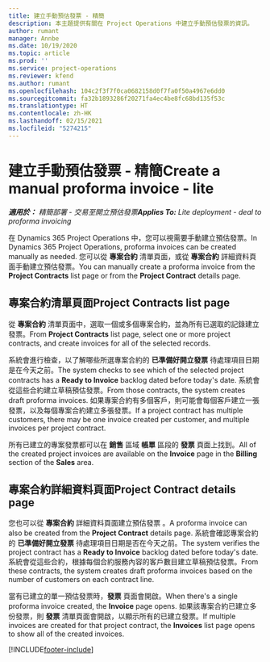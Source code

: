```yaml
---
title: 建立手動預估發票 - 精簡
description: 本主題提供有關在 Project Operations 中建立手動預估發票的資訊。
author: rumant
manager: Annbe
ms.date: 10/19/2020
ms.topic: article
ms.prod: ''
ms.service: project-operations
ms.reviewer: kfend
ms.author: rumant
ms.openlocfilehash: 104c2f3f7f0ca0682158d0f7fa0f50a4967e6dd0
ms.sourcegitcommit: fa32b1893286f20271fa4ec4be8fc68bd135f53c
ms.translationtype: HT
ms.contentlocale: zh-HK
ms.lasthandoff: 02/15/2021
ms.locfileid: "5274215"
---
```

# <a name="create-a-manual-proforma-invoice---lite"></a><span data-ttu-id="95886-103">建立手動預估發票 - 精簡</span><span class="sxs-lookup"><span data-stu-id="95886-103">Create a manual proforma invoice - lite</span></span>

<span data-ttu-id="95886-104">_**適用於：** 精簡部署 - 交易至開立預估發票_</span><span class="sxs-lookup"><span data-stu-id="95886-104">_**Applies To:** Lite deployment - deal to proforma invoicing_</span></span>

<span data-ttu-id="95886-105">在 Dynamics 365 Project Operations 中，您可以視需要手動建立預估發票。</span><span class="sxs-lookup"><span data-stu-id="95886-105">In Dynamics 365 Project Operations, proforma invoices can be created manually as needed.</span></span> <span data-ttu-id="95886-106">您可以從 **專案合約** 清單頁面，或從 **專案合約** 詳細資料頁面手動建立預估發票。</span><span class="sxs-lookup"><span data-stu-id="95886-106">You can manually create a proforma invoice from the **Project Contracts** list page or from the **Project Contract** details page.</span></span>

##  <a name="project-contracts-list-page"></a><span data-ttu-id="95886-107">專案合約清單頁面</span><span class="sxs-lookup"><span data-stu-id="95886-107">Project Contracts list page</span></span>

<span data-ttu-id="95886-108">從 **專案合約** 清單頁面中，選取一個或多個專案合約，並為所有已選取的記錄建立發票。</span><span class="sxs-lookup"><span data-stu-id="95886-108">From **Project Contracts** list page, select one or more project contracts, and create invoices for all of the selected records.</span></span>

<span data-ttu-id="95886-109">系統會進行檢查，以了解哪些所選專案合約的 **已準備好開立發票** 待處理項目日期是在今天之前。</span><span class="sxs-lookup"><span data-stu-id="95886-109">The system checks to see which of the selected project contracts has a **Ready to Invoice** backlog dated before today's date.</span></span> <span data-ttu-id="95886-110">系統會從這些合約建立草稿預估發票。</span><span class="sxs-lookup"><span data-stu-id="95886-110">From those contracts, the system creates draft proforma invoices.</span></span> <span data-ttu-id="95886-111">如果專案合約有多個客戶，則可能會每個客戶建立一張發票，以及每個專案合約建立多張發票。</span><span class="sxs-lookup"><span data-stu-id="95886-111">If a project contract has multiple customers, there may be one invoice created per customer, and multiple invoices per project contract.</span></span>

<span data-ttu-id="95886-112">所有已建立的專案發票都可以在 **銷售** 區域 **帳單** 區段的 **發票** 頁面上找到。</span><span class="sxs-lookup"><span data-stu-id="95886-112">All of the created project invoices are available on the **Invoice** page in the **Billing** section of the **Sales** area.</span></span>

## <a name="project-contract-details-page"></a><span data-ttu-id="95886-113">專案合約詳細資料頁面</span><span class="sxs-lookup"><span data-stu-id="95886-113">Project Contract details page</span></span>

<span data-ttu-id="95886-114">您也可以從 **專案合約** 詳細資料頁面建立預估發票 。</span><span class="sxs-lookup"><span data-stu-id="95886-114">A proforma invoice can also be created from the **Project Contract** details page.</span></span> <span data-ttu-id="95886-115">系統會確認專案合約的 **已準備好開立發票** 待處理項目日期是否在今天之前。</span><span class="sxs-lookup"><span data-stu-id="95886-115">The system verifies the project contract has a **Ready to Invoice** backlog dated before today's date.</span></span> <span data-ttu-id="95886-116">系統會從這些合約，根據每個合約服務內容的客戶數目建立草稿預估發票。</span><span class="sxs-lookup"><span data-stu-id="95886-116">From these contracts, the system creates draft proforma invoices based on the number of customers on each contract line.</span></span>

<span data-ttu-id="95886-117">當有已建立的單一預估發票時，**發票** 頁面會開啟。</span><span class="sxs-lookup"><span data-stu-id="95886-117">When there's a single proforma invoice created, the **Invoice** page opens.</span></span> <span data-ttu-id="95886-118">如果該專案合約已建立多份發票，則 **發票** 清單頁面會開啟，以顯示所有的已建立發票。</span><span class="sxs-lookup"><span data-stu-id="95886-118">If multiple invoices are created for that project contract, the **Invoices** list page opens to show all of the created invoices.</span></span>


[!INCLUDE[footer-include](../../includes/footer-banner.md)]